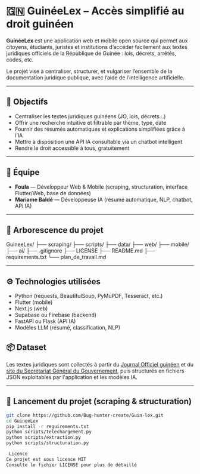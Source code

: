 # 🇬🇳 GuinéeLex – Accès simplifié au droit guinéen

**GuinéeLex** est une application web et mobile open source qui permet aux citoyens, étudiants, juristes et institutions d’accéder facilement aux textes juridiques officiels de la République de Guinée : lois, décrets, arrêtés, codes, etc.

Le projet vise à centraliser, structurer, et vulgariser l’ensemble de la documentation juridique publique, avec l’aide de l’intelligence artificielle.

---

## 🧠 Objectifs

- Centraliser les textes juridiques guinéens (JO, lois, décrets…)
- Offrir une recherche intuitive et filtrable par thème, type, date
- Fournir des résumés automatiques et explications simplifiées grâce à l’IA
- Mettre à disposition une API IA consultable via un chatbot intelligent
- Rendre le droit accessible à tous, gratuitement

---

## 👥 Équipe

- **Foula** — Développeur Web & Mobile (scraping, structuration, interface Flutter/Web, base de données)
- **Mariame Baldé** — Développeuse IA (résumé automatique, NLP, chatbot, API IA)

---

## 📂 Arborescence du projet
GuineeLex/
├── scraping/
├── scripts/
├── data/
├── web/
├── mobile/
├── ai/
├── .gitignore
├── LICENSE
├── README.md
├── requirements.txt
└── plan_de_travail.md

---

## ⚙️ Technologies utilisées

- Python (requests, BeautifulSoup, PyMuPDF, Tesseract, etc.)
- Flutter (mobile)
- Next.js (web)
- Supabase ou Firebase (backend)
- FastAPI ou Flask (API IA)
- Modèles LLM (résumé, classification, NLP)


## 📦 Dataset

Les textes juridiques sont collectés à partir du [Journal Officiel guinéen](https://journal-officiel.sgg.gov.gn/) et du [site du Secrétariat Général du Gouvernement](https://sgg.gov.gn/), puis structurés en fichiers JSON exploitables par l'application et les modèles IA.

---

## 🚀 Lancement du projet (scraping & structuration)

```bash
git clone https://github.com/Bug-hunter-create/Guin-lex.git
cd GuineeLex
pip install -r requirements.txt
python scripts/telechargement.py
python scripts/extraction.py
python scripts/structuration.py

 Licence
Ce projet est sous licence MIT 
Consulte le fichier LICENSE pour plus de détaillé
